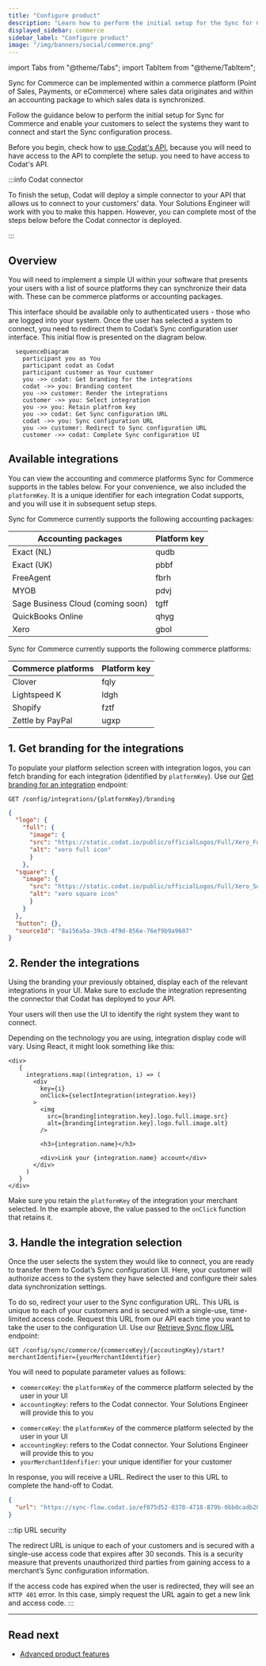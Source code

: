 ```yaml
---
title: "Configure product"
description: "Learn how to perform the initial setup for the Sync for Commerce product"
displayed_sidebar: commerce
sidebar_label: "Configure product"
image: "/img/banners/social/commerce.png"
---
```


import Tabs from "@theme/Tabs";
import TabItem from "@theme/TabItem";

Sync for Commerce can be implemented within a commerce platform (Point of Sales, Payments, or eCommerce) where sales data originates and within an accounting package to which sales data is synchronized.

Follow the guidance below to perform the initial setup for Sync for Commerce and enable your customers to select the systems they want to connect and start the Sync configuration process.

Before you begin, check how to [use Codat's API](/using-the-api/overview), because you will need to have access to the API to complete the setup. 
you need to have access to Codat's API. 

:::info Codat connector

To finish the setup, Codat will deploy a simple connector to your API that allows us to connect to your customers' data. Your Solutions Engineer will work with you to make this happen. However, you can complete most of the steps below before the Codat connector is deployed.

:::

## Overview

You will need to implement a simple UI within your software that presents your users with a list of source platforms they can synchronize their data with. These can be commerce platforms or accounting packages. 

This interface should be available only to authenticated users - those who are logged into your system. Once the user has selected a system to connect, you need to redirect them to Codat’s Sync configuration user interface. This initial flow is presented on the diagram below.

``` mermaid
  sequenceDiagram
    participant you as You 
    participant codat as Codat
    participant customer as Your customer
    you ->> codat: Get branding for the integrations
    codat ->> you: Branding content
    you ->> customer: Render the integrations
    customer ->> you: Select integration
    you ->> you: Retain platfrom key
    you ->> codat: Get Sync configuration URL
    codat ->> you: Sync configuration URL
    you ->> customer: Redirect to Sync configuration URL
    customer ->> codat: Complete Sync configuration UI
```

## Available integrations

You can view the accounting and commerce platforms Sync for Commerce supports in the tables below. For your convenience, we also included the `platformKey`. It is a unique identifier for each integration Codat supports, and you will use it in subsequent setup steps.

<Tabs>

  <TabItem value="acctg" label="Accounting packages">  

  Sync for Commerce currently supports the following accounting packages:

  | Accounting packages               | Platform key |
  |-----------------------------------|--------------|
  | Exact (NL)                        |  qudb        |
  | Exact (UK)                        |  pbbf        |
  | FreeAgent                         |  fbrh        |
  | MYOB                              |  pdvj        |
  | Sage Business Cloud (coming soon) |  tgff        |
  | QuickBooks Online                 |  qhyg        |
  | Xero                              |  gbol        |

  </TabItem>

  <TabItem value="cmmrc" label="Commerce platforms">  

  Sync for Commerce currently supports the following commerce platforms:

  | Commerce platforms | Platform key |
  |--------------------|--------------|
  | Clover             | fqly         |
  | Lightspeed K       | ldgh         |
  | Shopify            | fztf         |
  | Zettle by PayPal   | ugxp         |

  </TabItem>
</Tabs>

## 1. Get branding for the integrations

To populate your platform selection screen with integration logos, you can fetch branding for each integration (identified by `platformKey`). Use our [Get branding for an integration](/sync-for-commerce-api#/operations/get-integration-branding) endpoint:

```http
GET /config/integrations/{platformKey}/branding
```

```json title="Sample response of a Xero branding request"
{
  "logo": {
    "full": {
      "image": {
      "src": "https://static.codat.io/public/officialLogos/Full/Xero_Full.png",
      "alt": "xero full icon"
      }
    },
  "square": {
    "image": {
      "src": "https://static.codat.io/public/officialLogos/Full/Xero_Square.png",
      "alt": "xero square icon"
      }
    }
  },
  "button": {},
  "sourceId": "8a156a5a-39cb-4f9d-856e-76ef9b9a9607"
}
```

## 2. Render the integrations

Using the branding your previously obtained, display each of the relevant integrations in your UI. Make sure to exclude the integration representing the connector that Codat has deployed to your API. 

Your users will then use the UI to identify the right system they want to connect. 

Depending on the technology you are using, integration display code will vary. Using React, it might look something like this: 

```shell 
<div>
   {
     integrations.map((integration, i) => (
       <div
         key={i}
         onClick={selectIntegration(integration.key)}
       >
         <img
           src={branding[integration.key].logo.full.image.src}
           alt={branding[integration.key].logo.full.image.alt}
         />

         <h3>{integration.name}</h3>

         <div>Link your {integration.name} account</div>
       </div>
     )
   }
</div>
```
Make sure you retain the `platformKey` of the integration your merchant selected. In the example above, the value passed to the `onClick` function that retains it.

## 3. Handle the integration selection

Once the user selects the system they would like to connect, you are ready to transfer them to Codat’s Sync configuration UI. Here, your customer will authorize access to the system they have selected and configure their sales data synchronization settings.

To do so, redirect your user to the Sync configuration URL. This URL is unique to each of your customers and is secured with a single-use, time-limited access code. Request this URL from our API each time you want to take the user to the configuration UI. Use our [Retrieve Sync flow URL](/sync-for-commerce-api#/operations/get-sync-flow-url) endpoint: 

```http
GET /config/sync/commerce/{commerceKey}/{accoutingKey}/start?merchantIdentifier={yourMerchantIdentifier}
```
You will need to populate parameter values as follows:

<Tabs>
<TabItem value="acctg" label="Accounting packages">  

- `commerceKey`: the `platformKey` of the commerce platform selected by the user in your UI
- `accountingKey`: refers to the Codat connector. Your Solutions Engineer will provide this to you
  
</TabItem>

<TabItem value="cmmrc" label="Commerce platforms">  

- `commerceKey`: the `platformKey` of the commerce platform selected by the user in your UI
- `accountingKey`: refers to the Codat connector. Your Solutions Engineer will provide this to you
- `yourMerchantIdenfifier`: your unique identifier for your customer

</TabItem>
</Tabs>
 
In response, you will receive a URL. Redirect the user to this URL to complete the hand-off to Codat.


```json
{
  "url": "https://sync-flow.codat.io/ef075d52-0378-4718-879b-0bb0cadb20e3/partnercommerce/xero/start?merchantIdentifier=demo merchant&otp=422149"
}
```

:::tip URL security

The redirect URL is unique to each of your customers and is secured with a single-use access code that expires after 30 seconds. This is a security measure that prevents unauthorized third parties from gaining access to a merchant’s Sync configuration information.

If the access code has expired when the user is redirected, they will see an `HTTP 401` error. In this case, simply request the URL again to get a new link and access code.
:::

---

## Read next

- [Advanced product features](/commerce/advanced-setup)